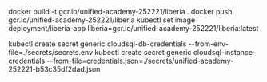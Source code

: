 

docker build -t gcr.io/unified-academy-252221/liberia .
docker push gcr.io/unified-academy-252221/liberia
kubectl set image deployment/liberia-app liberia=gcr.io/unified-academy-252221/liberia:latest 

kubectl create secret generic cloudsql-db-credentials --from-env-file=./secrets/secrets.env
kubectl create secret generic cloudsql-instance-credentials --from-file=credentials.json=./secrets/unified-academy-252221-b53c35df2dad.json

